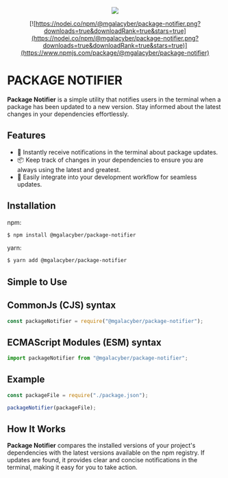 <div align="center">
  <a href="https://www.npmjs.com/package/@mgalacyber/package-notifier">
    <img src="https://github.com/MGalaCyber/package-notifier/assets/87995243/0fa03c9f-97b4-4dac-8a93-4f6e1ab315ae"></img>
  </a>

[![https://nodei.co/npm/@mgalacyber/package-notifier.png?downloads=true&downloadRank=true&stars=true](https://nodei.co/npm/@mgalacyber/package-notifier.png?downloads=true&downloadRank=true&stars=true)](https://www.npmjs.com/package/@mgalacyber/package-notifier)
</div>

# PACKAGE NOTIFIER

**Package Notifier** is a simple utility that notifies users in the terminal when a package has been updated to a new version. Stay informed about the latest changes in your dependencies effortlessly.

## Features
- 🚀 Instantly receive notifications in the terminal about package updates.
- 📦 Keep track of changes in your dependencies to ensure you are always using the latest and greatest.
- 🔄 Easily integrate into your development workflow for seamless updates.

## Installation
npm:
```bash
$ npm install @mgalacyber/package-notifier
```
yarn:
```bash
$ yarn add @mgalacyber/package-notifier
```

## Simple to Use
## CommonJs (CJS) syntax
```js
const packageNotifier = require("@mgalacyber/package-notifier");
```
## ECMAScript Modules (ESM) syntax
```ts
import packageNotifier from "@mgalacyber/package-notifier";
```

## Example
```js
const packageFile = require("./package.json");

packageNotifier(packageFile);
```

## How It Works
**Package Notifier** compares the installed versions of your project's dependencies with the latest versions available on the npm registry. If updates are found, it provides clear and concise notifications in the terminal, making it easy for you to take action.
